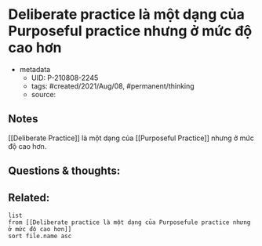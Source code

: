 # Deliberate practice là một dạng của Purposeful practice nhưng ở mức độ cao hơn

- metadata
	- UID: P-210808-2245
	- tags: #created/2021/Aug/08, #permanent/thinking
	- source: 

## Notes
[[Deliberate Practice]] là một dạng của [[Purposeful Practice]] nhưng ở mức độ cao hơn.

## Questions & thoughts:

## Related:
```dataview
list
from [[Deliberate practice là một dạng của Purposefule practice nhưng ở mức độ cao hơn]]
sort file.name asc
```
